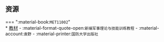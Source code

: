 ## 资源  
=== ":material-book:`MET11002`"  
    * [教材](https://api.mir6.com/api/lanzou?url=https://cqu-openlib.lanzout.com/iKbIS2aky3za&down=true) - :material-format-quote-open:`新编军事理论与技能训练教程` - :material-account:`袁野` - :material-printer:`国防大学出版社`  